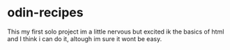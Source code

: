 # odin-recipes

This my first solo project im a little nervous but excited ik the basics of html and I think i can do it, altough im sure it wont be easy.
